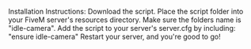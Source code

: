 Installation Instructions:
Download the script.
Place the script folder into your FiveM server's resources directory.
Make sure the folders name is "idle-camera".
Add the script to your server's server.cfg by including:
"ensure idle-camera"
Restart your server, and you're good to go!
